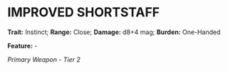 # IMPROVED SHORTSTAFF

**Trait:** Instinct; **Range:** Close; **Damage:** d8+4 mag; **Burden:** One-Handed

**Feature:** -

*Primary Weapon - Tier 2*